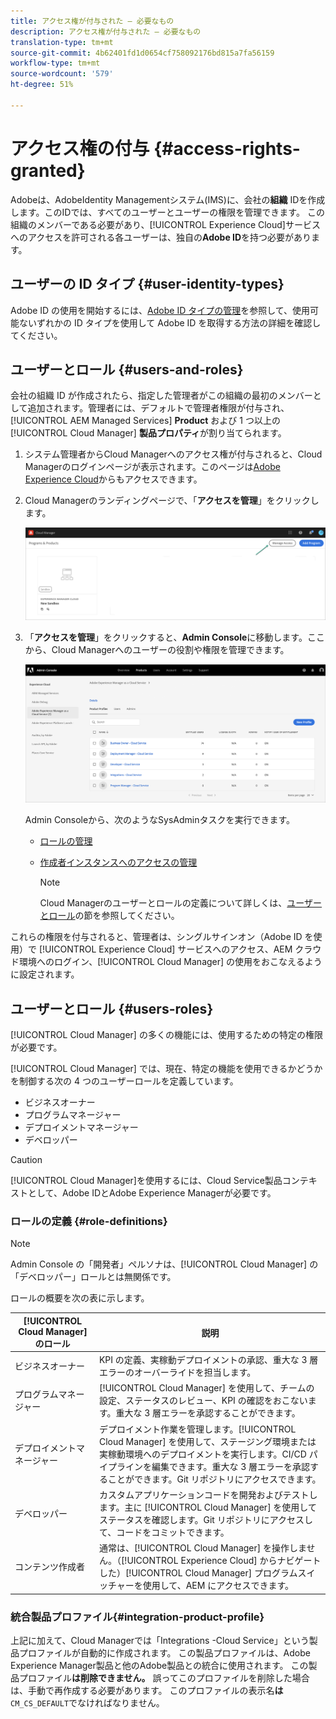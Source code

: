 ```yaml
---
title: アクセス権が付与された — 必要なもの
description: アクセス権が付与された — 必要なもの
translation-type: tm+mt
source-git-commit: 4b62401fd1d0654cf758092176bd815a7fa56159
workflow-type: tm+mt
source-wordcount: '579'
ht-degree: 51%

---
```



# アクセス権の付与 {#access-rights-granted}

Adobeは、AdobeIdentity Managementシステム(IMS)に、会社の&#x200B;**組織** IDを作成します。このIDでは、すべてのユーザーとユーザーの権限を管理できます。 この組織のメンバーである必要があり、[!UICONTROL Experience Cloud]サービスへのアクセスを許可される各ユーザーは、独自の&#x200B;**Adobe ID**&#x200B;を持つ必要があります。

## ユーザーの ID タイプ {#user-identity-types}

Adobe ID の使用を開始するには、[Adobe ID タイプの管理](https://helpx.adobe.com/jp/enterprise/using/identity.html)を参照して、使用可能ないずれかの ID タイプを使用して Adobe ID を取得する方法の詳細を確認してください。

## ユーザーとロール {#users-and-roles}

会社の組織 ID が作成されたら、指定した管理者がこの組織の最初のメンバーとして追加されます。管理者には、デフォルトで管理者権限が付与され、[!UICONTROL AEM Managed Services] **Product** および 1 つ以上の [!UICONTROL Cloud Manager] **製品プロパティ**&#x200B;が割り当てられます。

1. システム管理者からCloud Managerへのアクセス権が付与されると、Cloud Managerのログインページが表示されます。このページは[Adobe Experience Cloud](https://my.cloudmanager.adobe.com/)からもアクセスできます。

1. Cloud Managerのランディングページで、「**アクセスを管理**」をクリックします。

   ![](/help/onboarding/getting-access-to-aem-in-cloud/assets/sys-admin5.png)

1. 「**アクセスを管理**」をクリックすると、**Admin Console**&#x200B;に移動します。ここから、Cloud Managerへのユーザーの役割や権限を管理できます。

   ![](/help/onboarding/getting-access-to-aem-in-cloud/assets/sys-admin1.png)

   Admin Consoleから、次のようなSysAdminタスクを実行できます。
   * [ロールの管理](https://experienceleague.adobe.com/docs/experience-manager-cloud-service/onboarding/getting-access/navigation.html?lang=en#manage-roles)
   * [作成者インスタンスへのアクセスの管理](https://experienceleague.adobe.com/docs/experience-manager-cloud-service/onboarding/getting-access/navigation.html?lang=en#manage-access-aem)

      >[!NOTE]
      >Cloud Managerのユーザーとロールの定義について詳しくは、[ユーザーとロール](#users-roles)の節を参照してください。

これらの権限を付与されると、管理者は、シングルサインオン（Adobe ID を使用）で [!UICONTROL Experience Cloud] サービスへのアクセス、AEM クラウド環境へのログイン、[!UICONTROL Cloud Manager] の使用をおこなえるように設定されます。

## ユーザーとロール {#users-roles}

[!UICONTROL Cloud Manager] の多くの機能には、使用するための特定の権限が必要です。

[!UICONTROL Cloud Manager] では、現在、特定の機能を使用できるかどうかを制御する次の 4 つのユーザーロールを定義しています。

* ビジネスオーナー
* プログラムマネージャー
* デプロイメントマネージャー
* デベロッパー

>[!CAUTION]
>
>[!UICONTROL Cloud Manager]を使用するには、Cloud Service製品コンテキストとして、Adobe IDとAdobe Experience Managerが必要です。

### ロールの定義 {#role-definitions}

>[!NOTE]
>
>Admin Console の「開発者」ペルソナは、[!UICONTROL Cloud Manager] の「デベロッパー」ロールとは無関係です。

ロールの概要を次の表に示します。

| [!UICONTROL Cloud Manager] のロール | 説明 |
|--- |--- |
| ビジネスオーナー | KPI の定義、実稼動デプロイメントの承認、重大な 3 層エラーのオーバーライドを担当します。 |
| プログラムマネージャー | [!UICONTROL Cloud Manager] を使用して、チームの設定、ステータスのレビュー、KPI の確認をおこないます。重大な 3 層エラーを承認することができます。 |
| デプロイメントマネージャー | デプロイメント作業を管理します。[!UICONTROL Cloud Manager] を使用して、ステージング環境または実稼動環境へのデプロイメントを実行します。CI/CD パイプラインを編集できます。重大な 3 層エラーを承認することができます。Git リポジトリにアクセスできます。 |
| デベロッパー | カスタムアプリケーションコードを開発およびテストします。主に [!UICONTROL Cloud Manager] を使用してステータスを確認します。Git リポジトリにアクセスして、コードをコミットできます。 |
| コンテンツ作成者 | 通常は、[!UICONTROL Cloud Manager] を操作しません。（[!UICONTROL Experience Cloud] からナビゲートした）[!UICONTROL Cloud Manager] プログラムスイッチャーを使用して、AEM にアクセスできます。 |

### 統合製品プロファイル{#integration-product-profile}

上記に加えて、Cloud Managerでは「Integrations -Cloud Service」という製品プロファイルが自動的に作成されます。 この製品プロファイルは、Adobe Experience Manager製品と他のAdobe製品との統合に使用されます。 この製品プロファイル&#x200B;**は削除できません。** 誤ってこのプロファイルを削除した場合は、手動で再作成する必要があります。 このプロファイルの表示名&#x200B;**は**`CM_CS_DEFAULT`でなければなりません。

